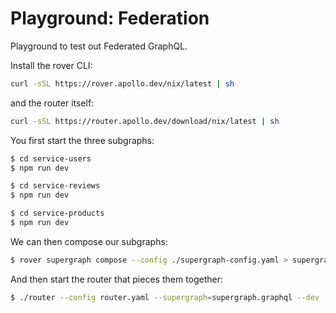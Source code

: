 # Playground: Federation
Playground to test out Federated GraphQL.

Install the rover CLI:

```bash
curl -sSL https://rover.apollo.dev/nix/latest | sh
```

and the router itself:

```bash
curl -sSL https://router.apollo.dev/download/nix/latest | sh
```

You first start the three subgraphs:

```bash
$ cd service-users
$ npm run dev
```

```bash
$ cd service-reviews
$ npm run dev
```

```bash
$ cd service-products
$ npm run dev
```

We can then compose our subgraphs:

```bash
$ rover supergraph compose --config ./supergraph-config.yaml > supergraph.graphql
```

And then start the router that pieces them together:

```bash
$ ./router --config router.yaml --supergraph=supergraph.graphql --dev --hot-reload
```
